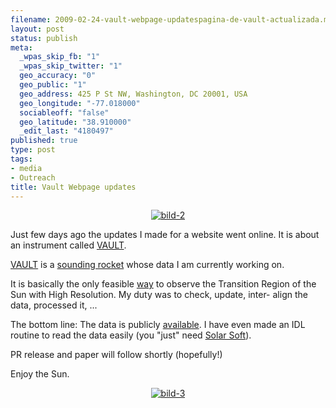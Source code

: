 ```yaml
--- 
filename: 2009-02-24-vault-webpage-updatespagina-de-vault-actualizada.md
layout: post
status: publish
meta: 
  _wpas_skip_fb: "1"
  _wpas_skip_twitter: "1"
  geo_accuracy: "0"
  geo_public: "1"
  geo_address: 425 P St NW, Washington, DC 20001, USA
  geo_longitude: "-77.018000"
  sociableoff: "false"
  geo_latitude: "38.910000"
  _edit_last: "4180497"
published: true
type: post
tags: 
- media
- Outreach
title: Vault Webpage updates
---
```

<!--:en-->
<p style="text-align:center;"><a href="http://wwwsolar.nrl.navy.mil/rockets/vault/index.html"><img class="aligncenter size-full wp-image-381" title="bild-2" src="http://www.brunosan.eu/wp-content/uploads/2009/02/bild-2.png" alt="bild-2" /></a></p>
Just few days ago the updates I made for a website went online. It is about an instrument called <a href="http://wwwsolar.nrl.navy.mil/rockets/vault/index.html">VAULT</a>.

<a href="http://wwwsolar.nrl.navy.mil/rockets/vault/index.html">VAULT</a> is a <a href="http://wwwsolar.nrl.navy.mil/rockets/vault/launch.html">sounding rocket</a> whose data I am currently working on.

<!--more-->It is basically the only feasible <a href="http://wwwsolar.nrl.navy.mil/rockets/vault/annotated_launch.html">way</a> to observe the Transition Region of the Sun with High Resolution. My duty was to check, update, inter- align the data, processed it, ...

The bottom line: The data is publicly <a href="http://wwwsolar.nrl.navy.mil/rockets/vault/archives.html">available</a>. I have even made an IDL routine to read the data easily (you "just" need <a href="http://en.wikipedia.org/wiki/Solarsoft">Solar Soft</a>).

PR release and paper will follow shortly (hopefully!)

Enjoy the Sun.
<p style="text-align:center;"><a href="http://wwwsolar.nrl.navy.mil/rockets/vault/data_archive/vault2/FWyM_Vault2_020614_181747UT.png"><img class="aligncenter size-full wp-image-382" title="bild-3" src="http://www.brunosan.eu/wp-content/uploads/2009/02/bild-3.jpg" alt="bild-3" /></a></p>
<!--:--><!--:es-->
<div><span style="font-size:x-small;">
</span></div>
<div></div>
<!--:-->
